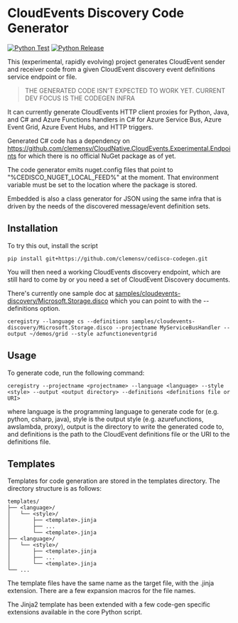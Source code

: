 # CloudEvents Discovery Code Generator

[![Python Test](https://github.com/clemensv/cedisco-codegen/actions/workflows/test.yml/badge.svg)](https://github.com/clemensv/cedisco-codegen/actions/workflows/test.yml)
[![Python Release](https://github.com/clemensv/cedisco-codegen/actions/workflows/build.yml/badge.svg)](https://github.com/clemensv/cedisco-codegen/actions/workflows/build.yml)


This (experimental, rapidly evolving) project generates CloudEvent sender and
receiver code from a given CloudEvent discovery event definitions service
endpoint or file.

> THE GENERATED CODE ISN'T EXPECTED TO WORK YET. CURRENT DEV FOCUS IS THE CODEGEN INFRA

It can currently generate CloudEvents HTTP client proxies for Python, Java, and
C# and Azure Functions handlers in C# for Azure Service Bus, Azure Event Grid,
Azure Event Hubs, and HTTP triggers.

Generated C# code has a dependency on
https://github.com/clemensv/CloudNative.CloudEvents.Experimental.Endpoints for which there is
no official NuGet package as of yet. 

The code generator emits nuget.config files
that point to "%CEDISCO_NUGET_LOCAL_FEED%" at the moment. That environment 
variable must be set to the location where the package is stored. 

Embedded is also a class generator for JSON using the same infra that is driven
by the needs of the discovered message/event definition sets. 

## Installation

To try this out, install the script

```
pip install git+https://github.com/clemensv/cedisco-codegen.git
```

You will then need a working CloudEvents discovery endpoint, which are still
hard to come by or you need a set of CloudEvent Discovery documents. 

There's currently one sample doc at
[samples/cloudevents-discovery/Microsoft.Storage.disco](samples/cloudevents-discovery/Microsoft.Storage.disco)
which you can point to with the --definitions option.

```
ceregistry --language cs --definitions samples/cloudevents-discovery/Microsoft.Storage.disco --projectname MyServiceBusHandler --output ~/demos/grid --style azfunctioneventgrid
```

## Usage
To generate code, run the following command:

```
ceregistry --projectname <projectname> --language <language> --style <style> --output <output directory> --definitions <definitions file or URI>
```

where language is the programming language to generate code for (e.g. python,
csharp, java), style is the output style (e.g. azurefunctions, awslambda,
proxy), output is the directory to write the generated code to, and definitions
is the path to the CloudEvent definitions file or the URI to the definitions
file.

## Templates

Templates for code generation are stored in the templates directory. The
directory structure is as follows:

```
templates/
├── <language>/
│   └── <style>/
│       ├── <template>.jinja
│       ├── ...
│       └── <template>.jinja
├── <language>/
│   └── <style>/
│       ├── <template>.jinja
│       ├── ...
│       └── <template>.jinja
└── ...
```

The template files have the same name as the target file, with the .jinja
extension. There are a few expansion macros for the file names.

The Jinja2 template has been extended with a few code-gen specific extensions
available in the core Python script.
